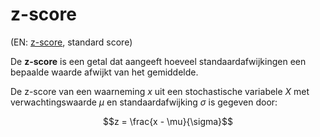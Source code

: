 # z-score

(EN: [z-score](../en/z-score.md), standard score)

De **z-score** is een getal dat aangeeft hoeveel standaardafwijkingen een bepaalde waarde afwijkt van het gemiddelde. 

De z-score van een waarneming $x$ uit een stochastische variabele $X$ met verwachtingswaarde $\mu$ en standaardafwijking $\sigma$ is gegeven door:

$$z = \frac{x - \mu}{\sigma}$$
